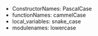 - ConstructorNames: PascalCase
- functionNames: cammelCase
- local_variables: snake_case
- modulenames: lowercase
